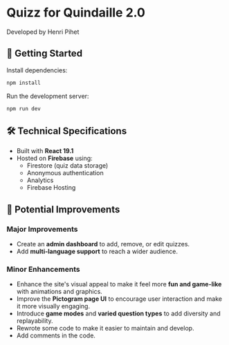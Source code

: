 # Quizz for Quindaille 2.0  
Developed by Henri Pihet

## 🚀 Getting Started

Install dependencies:

```bash
npm install
```

Run the development server:

```bash
npm run dev
```

## 🛠️ Technical Specifications

- Built with **React 19.1**
- Hosted on **Firebase** using:
  - Firestore (quiz data storage)
  - Anonymous authentication
  - Analytics
  - Firebase Hosting

## 🌱 Potential Improvements

### Major Improvements

- Create an **admin dashboard** to add, remove, or edit quizzes.
- Add **multi-language support** to reach a wider audience.

### Minor Enhancements

- Enhance the site's visual appeal to make it feel more **fun and game-like** with animations and graphics.
- Improve the **Pictogram page UI** to encourage user interaction and make it more visually engaging.
- Introduce **game modes** and **varied question types** to add diversity and replayability.
- Rewrote some code to make it easier to maintain  and develop.
- Add comments in the code.